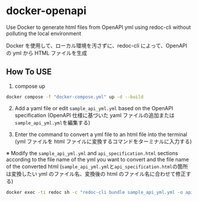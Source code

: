 # docker-openapi

Use Docker to generate html files from OpenAPI yml using redoc-cli without polluting the local environment

Docker を使用して、ローカル環境を汚さずに、redoc-cli によって、OpenAPI の yml から HTML ファイルを生成

## How To USE

1. compose up

```bash
docker compose -f "docker-compose.yml" up -d --build
```

2. Add a yaml file or edit `sample_api_yml.yml` based on the OpenAPI specification (OpenAPI 仕様に基づいた yaml ファイルの追加または`sample_api_yml.yml`を編集する)

3. Enter the command to convert a yml file to an html file into the terminal (yml ファイルを html ファイルに変換するコマンドをターミナルに入力する)

※ Modify the `sample_api_yml.yml` and `api_specification.html` sections according to the file name of the yml you want to convert and the file name of the converted html (`sample_api_yml.yml`と`api_specification.html`の箇所は変換したい yml のファイル名、変換後の html のファイル名に合わせて修正する)

```bash
docker exec -ti redoc sh -c "redoc-cli bundle sample_api_yml.yml -o api_specification.html"
```
